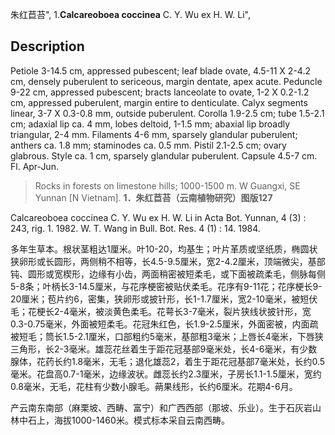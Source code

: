 朱红苣苔",
1.**Calcareoboea coccinea** C. Y. Wu ex H. W. Li",

## Description
Petiole 3-14.5 cm, appressed pubescent; leaf blade ovate, 4.5-11 X 2-4.2 cm, densely puberulent to sericeous, margin dentate, apex acute. Peduncle 9-22 cm, appressed pubescent; bracts lanceolate to ovate, 1-2 X 0.2-1.2 cm, appressed puberulent, margin entire to denticulate. Calyx segments linear, 3-7 X 0.3-0.8 mm, outside puberulent. Corolla 1.9-2.5 cm; tube 1.5-2.1 cm; adaxial lip ca. 4 mm, lobes deltoid, 1-1.5 mm; abaxial lip broadly triangular, 2-4 mm. Filaments 4-6 mm, sparsely glandular puberulent; anthers ca. 1.8 mm; staminodes ca. 0.5 mm. Pistil 2.1-2.5 cm; ovary glabrous. Style ca. 1 cm, sparsely glandular puberulent. Capsule 4.5-7 cm. Fl. Apr-Jun.

> Rocks in forests on limestone hills; 1000-1500 m. W Guangxi, SE Yunnan [N Vietnam].
**1．朱红苣苔（云南植物研究）图版127**

Calcareoboea coccinea C. Y. Wu ex H. W. Li in Acta Bot. Yunnan, 4 (3) : 243, rig. 1. 1982. W. T. Wang in Bull. Bot. Res. 4 (1) : 14. 1984.

多年生草本。根状茎粗达1厘米。叶10-20，均基生；叶片革质或坚纸质，椭圆状狭卵形或长圆形，两侧稍不相等，长4.5-9.5厘米，宽2-4.2厘米，顶端微尖，基部钝、圆形或宽楔形，边缘有小齿，两面稍密被短柔毛，或下面被疏柔毛，侧脉每侧5-8条；叶柄长3-14.5厘米，与花序梗密被贴伏柔毛。花序有9-11花；花序梗长9-20厘米；苞片约6，密集，狭卵形或披针形，长1-1.7厘米，宽2-10毫米，被短伏毛；花梗长2-4毫米，被淡黄色柔毛。花萼长3-7毫米，裂片狭线状披针形，宽0.3-0.75毫米，外面被短柔毛。花冠朱红色，长1.9-2.5厘米，外面密被，内面疏被短毛；筒长1.5-2.1厘米，口部粗约5毫米，基部粗3毫米；上唇长4毫米，下唇狭三角形，长2-3毫米。雄蕊花丝着生于距花冠基部9毫米处，长4-6毫米，有少数腺体，花药长约1.8毫米，无毛；退化雄蕊2，着生于距花冠基部7毫米处，长约0.5毫米。花盘高0.7-1毫米，边缘波状。雌蕊长约2.3厘米，子房长1.1-1.5厘米，宽约0.8毫米，无毛，花柱有少数小腺毛。蒴果线形，长约6厘米。花期4-6月。

产云南东南部（麻栗坡、西畴、富宁）和广西西部（那坡、乐业）。生于石灰岩山林中石上，海拔1000-1460米。模式标本采自云南西畴。
